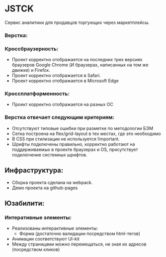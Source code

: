 # JSTCK
Сервис аналитики для продавцов торгующих через маркетплейсы.

### Верстка:
### Кроссбраузерность:
- Проект корректно отображается на последних трех версиях браузеров Google Chrome (И браузерах, написанных на том же движке) и Firefox.
- Проект корректно отображается в Safari.
- Проект корректно отображается в Microsoft Edge

### Кроссплатформенность:
- Проект корректно отображается на разных OC

### Верстка отвечает следующим критериям:
- Отсутствуют типовые ошибки при разметке по методологии БЭМ
- Сетка построена на flex/grid-layout в тех местах, где это необходимо
- В CSS при стилизации не используется !important.
- Шрифты подключены правильно, корректно работают на поддерживаемых в проекте браузерах и OS, присутствует подключение системных шрифтов.

## Инфраструктура:
- Сборка проекта сделана на webpack.
- Демо проекта на github-pages

## Юзабилити:
### Интеративные элементы:
- Реализованы интерактивные элементы:
    - Форма (достаточно валидации посредством html-тегов)
- Анимации соответствуют UI-kit
- Между страницами можно перемещаться, не зная их адресов (посредством кликов)
